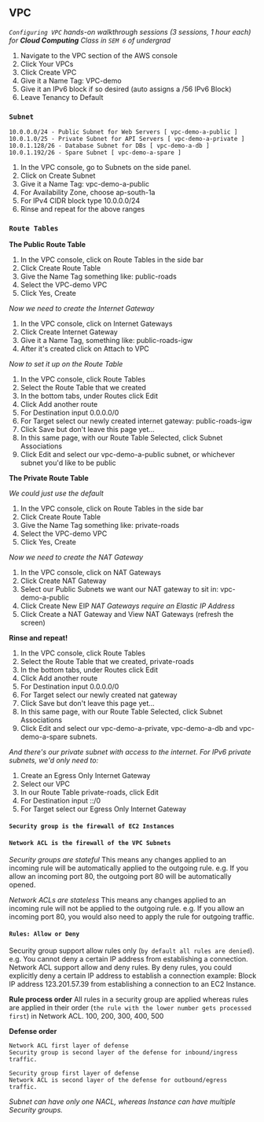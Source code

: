 ## VPC
_`Configuring VPC` hands-on walkthrough sessions (3 sessions, 1 hour each)_
_for **Cloud Computing** Class in `SEM 6` of undergrad_

1. Navigate to the VPC section of the AWS console
2. Click Your VPCs
3. Click Create VPC
4. Give it a Name Tag: VPC-demo
5. Give it an IPv6 block if so desired (auto assigns a /56 IPv6 Block)
6. Leave Tenancy to Default

### `Subnet`

```
10.0.0.0/24 - Public Subnet for Web Servers [ vpc-demo-a-public ]
10.0.1.0/25 - Private Subnet for API Servers [ vpc-demo-a-private ]
10.0.1.128/26 - Database Subnet for DBs [ vpc-demo-a-db ]
10.0.1.192/26 - Spare Subnet [ vpc-demo-a-spare ]
```

1. In the VPC console, go to Subnets on the side panel.
2. Click on Create Subnet
3. Give it a Name Tag: vpc-demo-a-public
4. For Availability Zone, choose ap-south-1a
5. For IPv4 CIDR block type 10.0.0.0/24
6. Rinse and repeat for the above ranges

### `Route Tables`
**The Public Route Table**

1. In the VPC console, click on Route Tables in the side bar
2. Click Create Route Table
3. Give the Name Tag something like: public-roads
4. Select the VPC-demo VPC
5. Click Yes, Create

_Now we need to create the Internet Gateway_

1. In the VPC console, click on Internet Gateways
2. Click Create Internet Gateway
3. Give it a Name Tag, something like: public-roads-igw
4. After it's created click on Attach to VPC

_Now to set it up on the Route Table_

1. In the VPC console, click Route Tables
2. Select the Route Table that we created
3. In the bottom tabs, under Routes click Edit
4. Click Add another route
5. For Destination input 0.0.0.0/0
6. For Target select our newly created internet gateway: public-roads-igw
7. Click Save but don't leave this page yet...
8. In this same page, with our Route Table Selected, click Subnet Associations
9. Click Edit and select our vpc-demo-a-public subnet, or whichever subnet you'd like to be public

**The Private Route Table**

_We could just use the default_

1. In the VPC console, click on Route Tables in the side bar
2. Click Create Route Table
3. Give the Name Tag something like: private-roads
4. Select the VPC-demo VPC
5. Click Yes, Create

_Now we need to create the NAT Gateway_

1. In the VPC console, click on NAT Gateways
2. Click Create NAT Gateway
3. Select our Public Subnets we want our NAT gateway to sit in: vpc-demo-a-public
4. Click Create New EIP
   _NAT Gateways require an Elastic IP Address_
5. Click Create a NAT Gateway and View NAT Gateways (refresh the screen)

**Rinse and repeat!**

1. In the VPC console, click Route Tables
2. Select the Route Table that we created, private-roads
3. In the bottom tabs, under Routes click Edit
4. Click Add another route
5. For Destination input 0.0.0.0/0
6. For Target select our newly created nat gateway
7. Click Save but don't leave this page yet...
8. In this same page, with our Route Table Selected, click Subnet Associations
9. Click Edit and select our vpc-demo-a-private, vpc-demo-a-db and vpc-demo-a-spare subnets.

_And there's our private subnet with access to the internet. For IPv6 private subnets, we'd only need to:_

1. Create an Egress Only Internet Gateway
2. Select our VPC
3. In our Route Table private-roads, click Edit
4. For Destination input ::/0
5. For Target select our Egress Only Internet Gateway

#### `Security group is the firewall of EC2 Instances`

#### `Network ACL is the firewall of the VPC Subnets`

_Security groups are stateful_
This means any changes applied to an incoming rule will be automatically applied to the outgoing rule.
e.g. If you allow an incoming port 80, the outgoing port 80 will be automatically opened.

_Network ACLs are stateless_
This means any changes applied to an incoming rule will not be applied to the outgoing rule.
e.g. If you allow an incoming port 80, you would also need to apply the rule for outgoing traffic.

#### `Rules: Allow or Deny`
Security group support allow rules only (`by default all rules are denied`).
e.g. You cannot deny a certain IP address from establishing a connection.
Network ACL support allow and deny rules.
By deny rules, you could explicitly deny a certain IP address to establish a connection example:
Block IP address 123.201.57.39 from establishing a connection to an EC2 Instance.

**Rule process order**
All rules in a security group are applied whereas rules are applied in their order
(`the rule with the lower number gets processed first`) in Network ACL.
100, 200, 300, 400, 500

**Defense order**

```
Network ACL first layer of defense
Security group is second layer of the defense for inbound/ingress traffic.
```

```
Security group first layer of defense
Network ACL is second layer of the defense for outbound/egress traffic.
```

_Subnet can have only one NACL, whereas Instance can have multiple Security groups._
